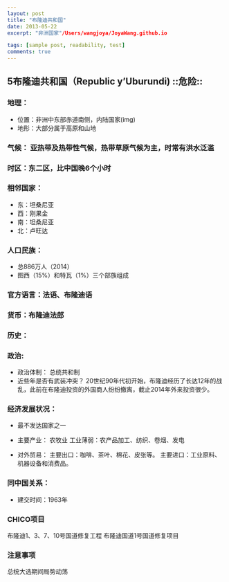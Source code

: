 ```yaml
---
layout: post
title: "布隆迪共和国"
date: 2013-05-22
excerpt: "非洲国家"/Users/wangjoya/JoyaWang.github.io

tags: [sample post, readability, test]
comments: true
---
```






## 5布隆迪共和国（Republic y’Uburundi) **::危险::**

### 地理：

- 位置：非洲中东部赤道南侧，内陆国家(img)
- 地形：大部分属于高原和山地

### 气候： 亚热带及热带性气候，热带草原气候为主，时常有洪水泛滥

### 时区：东二区，比中国晚6个小时

### 相邻国家：
- 东：坦桑尼亚
- 西：刚果金
- 南：坦桑尼亚
- 北：卢旺达

### 人口民族： 
- 总886万人（2014）
- 图西（15%）和特瓦（1%）三个部族组成

### 官方语言：法语、布隆迪语

### 货币：布隆迪法郎

### 历史： 

### 政治: 
- 政治体制： 总统共和制
- 近些年是否有武装冲突？ 
	20世纪90年代初开始，布隆迪经历了长达12年的战乱，此前在布隆迪投资的外国商人纷纷撤离，截止2014年外来投资很少。
	
### 经济发展状况：
- 最不发达国家之一
- 主要产业：
		农牧业
		工业薄弱：农产品加工、纺织、卷烟、发电

- 对外贸易：
		主要出口：咖啡、茶叶、棉花、皮张等。
		主要进口：工业原料、机器设备和消费品。

### 同中国关系：
- 建交时间：1963年
### CHICO项目
布隆迪1、3、7、10号国道修复工程
布隆迪国道1号国道修复项目

### 注意事项
总统大选期间局势动荡

